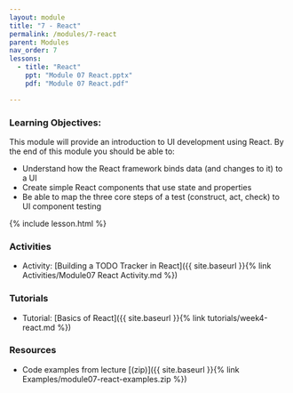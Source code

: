 ```yaml
---
layout: module
title: "7 - React"
permalink: /modules/7-react
parent: Modules
nav_order: 7
lessons: 
  - title: "React"
    ppt: "Module 07 React.pptx"
    pdf: "Module 07 React.pdf"

---
```

### Learning Objectives:
This module will provide an introduction to UI development using React. By the end of this module you should be able to:
 * Understand how the React framework binds data (and changes to it) to a UI
 * Create simple React components that use state and properties
 * Be able to map the three core steps of a test (construct, act, check) to UI component testing


{% include lesson.html %}

### Activities
* Activity: [Building a TODO Tracker in React]({{ site.baseurl }}{% link Activities/Module07 React Activity.md %})

### Tutorials
* Tutorial: [Basics of React]({{ site.baseurl }}{% link tutorials/week4-react.md %})

### Resources
* Code examples from lecture [(zip)]({{ site.baseurl }}{% link Examples/module07-react-examples.zip %})